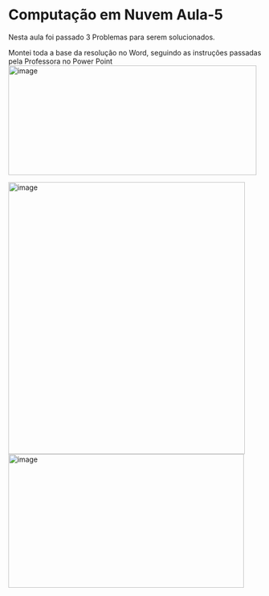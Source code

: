 # Computação em Nuvem Aula-5

Nesta aula foi passado 3 Problemas para serem solucionados.

Montei toda a base da resolução no Word, seguindo as instruções passadas pela Professora no Power Point
<img width="494" height="218" alt="image" src="https://github.com/user-attachments/assets/51b96bd0-3997-453f-8d6e-6007535ce32b" />


<img width="471" height="541" alt="image" src="https://github.com/user-attachments/assets/b10060b0-e617-4de8-9aa3-c79bfdb16f91" />


<img width="469" height="266" alt="image" src="https://github.com/user-attachments/assets/8a2b2525-7ac1-4e4e-8271-98b7243bd402" />
